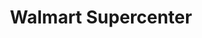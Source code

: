 ---
title: "Walmart Supercenter"
url: /hammond/walmart-supercenter-cabela-drive/
shop: department store
---